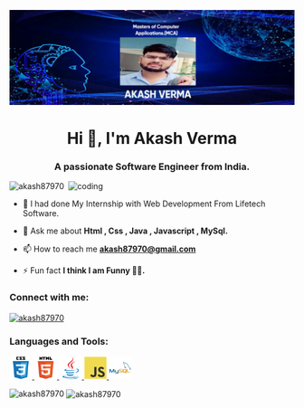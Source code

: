 ![logo](https://github.com/akash87970/akash87970/blob/main/banner.jpg)
<h1 align="center">Hi 👋, I'm Akash Verma</h1>
<h3 align="center">A passionate Software Engineer from India.</h3>
<img align="right" alt="coding" width="400" src="https://cdn.dribbble.com/users/1118376/screenshots/3604186/developer-dribbble.gif"

<p align="left"> <img src="https://komarev.com/ghpvc/?username=akash87970&label=Profile%20views&color=0e75b6&style=flat" alt="akash87970" /> </p>

- 🌱 I had done My Internship with Web Development From Lifetech Software.

- 💬 Ask me about **Html , Css , Java , Javascript , MySql.**

- 📫 How to reach me **akash87970@gmail.com**

- ⚡ Fun fact **I think I am Funny 🥳🙃.**

<h3 align="left">Connect with me:</h3>
<p align="left">
<a href="https://linkedin.com/in/akash87970" target="blank"><img align="center" src="https://raw.githubusercontent.com/rahuldkjain/github-profile-readme-generator/master/src/images/icons/Social/linked-in-alt.svg" alt="akash87970" height="30" width="40" /></a>
</p>

<h3 align="left">Languages and Tools:</h3>
<p align="left"> <a href="https://www.w3schools.com/css/" target="_blank" rel="noreferrer"> <img src="https://raw.githubusercontent.com/devicons/devicon/master/icons/css3/css3-original-wordmark.svg" alt="css3" width="40" height="40"/> </a> <a href="https://www.w3.org/html/" target="_blank" rel="noreferrer"> <img src="https://raw.githubusercontent.com/devicons/devicon/master/icons/html5/html5-original-wordmark.svg" alt="html5" width="40" height="40"/> </a> <a href="https://www.java.com" target="_blank" rel="noreferrer"> <img src="https://raw.githubusercontent.com/devicons/devicon/master/icons/java/java-original.svg" alt="java" width="40" height="40"/> </a> <a href="https://developer.mozilla.org/en-US/docs/Web/JavaScript" target="_blank" rel="noreferrer"> <img src="https://raw.githubusercontent.com/devicons/devicon/master/icons/javascript/javascript-original.svg" alt="javascript" width="40" height="40"/> </a> <a href="https://www.mysql.com/" target="_blank" rel="noreferrer"> <img src="https://raw.githubusercontent.com/devicons/devicon/master/icons/mysql/mysql-original-wordmark.svg" alt="mysql" width="40" height="40"/> </a> </p>

<p><img align="left" src="https://github-readme-stats.vercel.app/api/top-langs?username=akash87970&show_icons=true&locale=en&layout=compact" alt="akash87970" /></p>

<p>&nbsp;<img align="center" src="https://github-readme-stats.vercel.app/api?username=akash87970&show_icons=true&locale=en" alt="akash87970" /></p>
